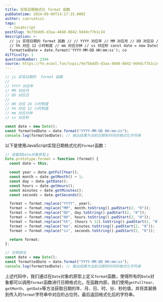 ```yaml
---
title: 实现日期格式化 format 函数
pubDatetime: 2024-09-09T14:17:15.000Z
author: caorushizi
tags:
  - JavaScript
postSlug: 9e75bdd5-d3aa-4840-8842-9d4dcf7b1c24
description: >-
  // js 实现日期的 format 函数 // // YYYY 对应年 // MM 对应月 // DD 对应日 // // HH 对应 24 小时制度
  // hh 对应 12 小时制度 // mm 对应分钟 // ss 对应秒 const date = new Date(); const
  formattedDate = date.format('YYYY-MM-DD HH:mm:ss'); co
difficulty: 1
questionNumber: 2344
source: https://fe.ecool.fun/topic/9e75bdd5-d3aa-4840-8842-9d4dcf7b1c24
---
```


```ts
// js 实现日期的  format 函数
//
// YYYY 对应年
// MM 对应月
// DD 对应日
//
// HH 对应 24 小时制度
// hh 对应 12 小时制度
// mm 对应分钟
// ss 对应秒

const date = new Date();
const formattedDate = date.format("YYYY-MM-DD HH:mm:ss");
console.log(formattedDate); // 输出结果为当前日期和时间的格式化字符串
```

以下是使用JavaScript实现日期格式化的`format`函数：

```javascript
// 挂载到Date对象原型上
Date.prototype.format = function (format) {
  const date = this;

  const year = date.getFullYear();
  const month = date.getMonth() + 1;
  const day = date.getDate();
  const hours = date.getHours();
  const minutes = date.getMinutes();
  const seconds = date.getSeconds();

  format = format.replace("YYYY", year);
  format = format.replace("MM", month.toString().padStart(2, "0"));
  format = format.replace("DD", day.toString().padStart(2, "0"));
  format = format.replace("HH", hours.toString().padStart(2, "0"));
  format = format.replace("hh", (hours % 12).toString().padStart(2, "0"));
  format = format.replace("mm", minutes.toString().padStart(2, "0"));
  format = format.replace("ss", seconds.toString().padStart(2, "0"));

  return format;
};

// 示例用法
const date = new Date();
const formattedDate = date.format("YYYY-MM-DD HH:mm:ss");
console.log(formattedDate); // 输出结果为当前日期和时间的格式化字符串
```

上述代码中，我们通过在`Date`对象的原型上定义`format`函数，使得所有的`Date`对象都可以调用`format`函数进行日期格式化。在函数内部，我们使用`getFullYear`、`getMonth`、`getDate`等方法获取日期的年、月、日、时、分、秒的值，并将其替换到传入的`format`字符串中对应的占位符。最后返回格式化后的字符串。
